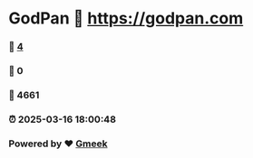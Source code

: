 # GodPan :link: https://godpan.com 
### :page_facing_up: [4](https://godpan.com/tag.html) 
### :speech_balloon: 0 
### :hibiscus: 4661 
### :alarm_clock: 2025-03-16 18:00:48 
### Powered by :heart: [Gmeek](https://github.com/Meekdai/Gmeek)
